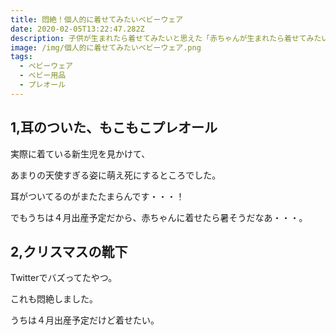 ```yaml
---
title: 悶絶！個人的に着せてみたいベビーウェア
date: 2020-02-05T13:22:47.282Z
description: 子供が生まれたら着せてみたいと思えた「赤ちゃんが生まれたら着せてみたい！」と思えたベビーウェアは？
image: /img/個人的に着せてみたいベビーウェア.png
tags:
  - ベビーウェア
  - ベビー用品
  - プレオール
---
```

## 1,耳のついた、もこもこプレオール

実際に着ている新生児を見かけて、

あまりの天使すぎる姿に萌え死にするところでした。

耳がついてるのがまたたまらんです・・・！

でもうちは４月出産予定だから、赤ちゃんに着せたら暑そうだなあ・・・。

## 2,クリスマスの靴下

Twitterでバズってたやつ。

これも悶絶しました。

うちは４月出産予定だけど着せたい。
